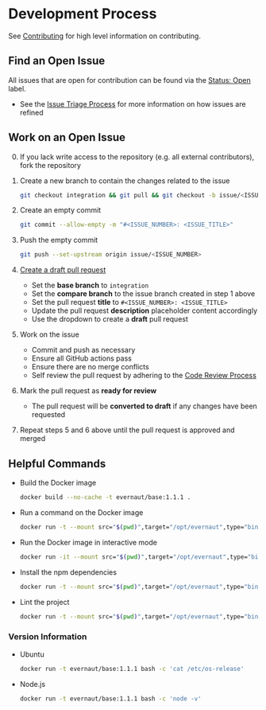 # Development Process

See [Contributing](./CONTRIBUTING.md "Contributing") for high level information on contributing.

## Find an Open Issue

All issues that are open for contribution can be found via the [Status: Open](../../../labels/Status%3A%20Open "'Status: Open' Issues") label.

- See the [Issue Triage Process](./ISSUE_TRIAGE_PROCESS.md "Issue Triage Process") for more information on how issues are refined

## Work on an Open Issue

0. If you lack write access to the repository (e.g. all external contributors), fork the repository

1. Create a new branch to contain the changes related to the issue

   ```sh
   git checkout integration && git pull && git checkout -b issue/<ISSUE_NUMBER>
   ```

2. Create an empty commit

   ```sh
   git commit --allow-empty -m "#<ISSUE_NUMBER>: <ISSUE_TITLE>"
   ```

3. Push the empty commit

   ```sh
   git push --set-upstream origin issue/<ISSUE_NUMBER>
   ```

4. [Create a draft pull request](../../../compare "Create a Draft Pull Request")

   - Set the **base branch** to `integration`
   - Set the **compare branch** to the issue branch created in step 1 above
   - Set the pull request **title** to `#<ISSUE_NUMBER>: <ISSUE_TITLE>`
   - Update the pull request **description** placeholder content accordingly
   - Use the dropdown to create a **draft** pull request

5. Work on the issue

   - Commit and push as necessary
   - Ensure all GitHub actions pass
   - Ensure there are no merge conflicts
   - Self review the pull request by adhering to the [Code Review Process](./CODE_REVIEW_PROCESS.md "Code Review Process")

6. Mark the pull request as **ready for review**

   - The pull request will be **converted to draft** if any changes have been requested

7. Repeat steps 5 and 6 above until the pull request is approved and merged

## Helpful Commands

- Build the Docker image

  ```sh
  docker build --no-cache -t evernaut/base:1.1.1 .
  ```

- Run a command on the Docker image

  ```sh
  docker run -t --mount src="$(pwd)",target="/opt/evernaut",type="bind" evernaut/base:1.1.1 bash -c '<COMMAND>'
  ```

- Run the Docker image in interactive mode

  ```sh
  docker run -it --mount src="$(pwd)",target="/opt/evernaut",type="bind" evernaut/base:1.1.1 bash
  ```

- Install the npm dependencies

  ```sh
  docker run -t --mount src="$(pwd)",target="/opt/evernaut",type="bind" evernaut/base:1.1.1 bash -c 'npm ci --unsafe-perm'
  ```

- Lint the project

  ```sh
  docker run -t --mount src="$(pwd)",target="/opt/evernaut",type="bind" evernaut/base:1.1.1 bash -c 'npm run lint'
  ```

### Version Information

- Ubuntu

  ```sh
  docker run -t evernaut/base:1.1.1 bash -c 'cat /etc/os-release'
  ```

- Node.js

  ```sh
  docker run -t evernaut/base:1.1.1 bash -c 'node -v'
  ```
